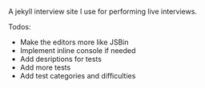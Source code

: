 A jekyll interview site I use for performing live interviews.

Todos:

- Make the editors more like JSBin
- Implement inline console if needed
- Add desriptions for tests
- Add more tests
- Add test categories and difficulties